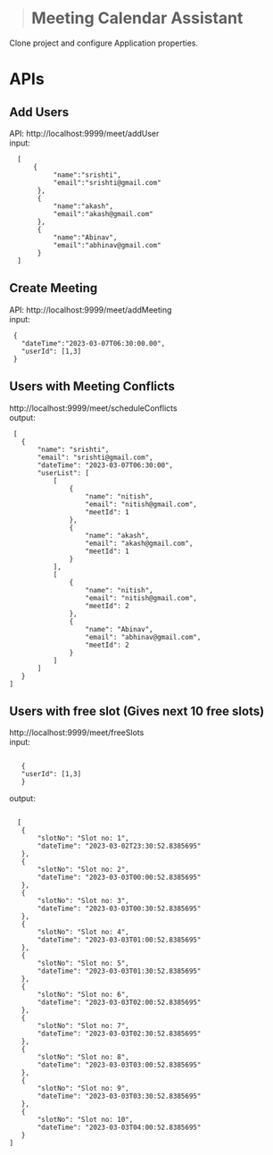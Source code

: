 > # Meeting Calendar Assistant
Clone project and configure Application properties.
# APIs<br>
## Add Users <br>
 API: http://localhost:9999/meet/addUser <br>
 input: <br>
 ```
   [
       {
            "name":"srishti",
            "email":"srishti@gmail.com"
        },
        {
            "name":"akash",
            "email":"akash@gmail.com"
        },
        {
            "name":"Abinav",
            "email":"abhinav@gmail.com"
        }
   ]
 ```
 ## Create Meeting <br>
 API: http://localhost:9999/meet/addMeeting <br>
 input: <br>
 ```
  {
    "dateTime":"2023-03-07T06:30:00.00",
    "userId": [1,3]
  }
 ```
 ## Users with Meeting Conflicts <br>
 http://localhost:9999/meet/scheduleConflicts <br>
 output: <br>
 ```
  [
    {
        "name": "srishti",
        "email": "srishti@gmail.com",
        "dateTime": "2023-03-07T06:30:00",
        "userList": [
            [
                {
                    "name": "nitish",
                    "email": "nitish@gmail.com",
                    "meetId": 1
                },
                {
                    "name": "akash",
                    "email": "akash@gmail.com",
                    "meetId": 1
                }
            ],
            [
                {
                    "name": "nitish",
                    "email": "nitish@gmail.com",
                    "meetId": 2
                },
                {
                    "name": "Abinav",
                    "email": "abhinav@gmail.com",
                    "meetId": 2
                }
            ]
        ]
    }
]
 ```
 ## Users with free slot (Gives next 10 free slots) <br>
 http://localhost:9999/meet/freeSlots <br>
 input: <br>
 ```

    {
    "userId": [1,3]
    }

 ```
  output: <br>
 ```

   [
    {
        "slotNo": "Slot no: 1",
        "dateTime": "2023-03-02T23:30:52.8385695"
    },
    {
        "slotNo": "Slot no: 2",
        "dateTime": "2023-03-03T00:00:52.8385695"
    },
    {
        "slotNo": "Slot no: 3",
        "dateTime": "2023-03-03T00:30:52.8385695"
    },
    {
        "slotNo": "Slot no: 4",
        "dateTime": "2023-03-03T01:00:52.8385695"
    },
    {
        "slotNo": "Slot no: 5",
        "dateTime": "2023-03-03T01:30:52.8385695"
    },
    {
        "slotNo": "Slot no: 6",
        "dateTime": "2023-03-03T02:00:52.8385695"
    },
    {
        "slotNo": "Slot no: 7",
        "dateTime": "2023-03-03T02:30:52.8385695"
    },
    {
        "slotNo": "Slot no: 8",
        "dateTime": "2023-03-03T03:00:52.8385695"
    },
    {
        "slotNo": "Slot no: 9",
        "dateTime": "2023-03-03T03:30:52.8385695"
    },
    {
        "slotNo": "Slot no: 10",
        "dateTime": "2023-03-03T04:00:52.8385695"
    }
]

 ```
